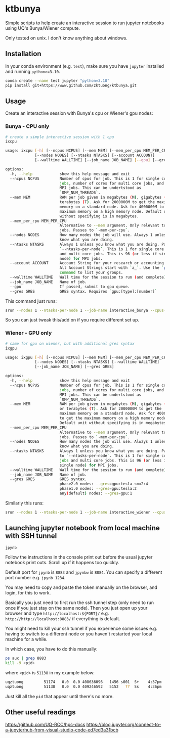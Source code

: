 # ktbunya
Simple scripts to help create an interactive session to run jupyter notebooks using UQ's Bunya/Wiener compute.

Only tested on unix. I don't know anything about windows.

## Installation

In your conda environment (e.g. `test`), make sure you have `jupyter` installed and running `python>=3.10`.
```bash
conda create --name test jupyter "python=3.10"
pip install git+https://www.github.com/zktuong/ktbunya.git
```

## Usage

Create an interactive session with Bunya's cpu or Wiener's gpu nodes:

### Bunya - CPU only
```bash
# create a simple interactive session with 1 cpu
ixcpu
```

```bash
usage: ixcpu [-h] [--ncpus NCPUS] [--mem MEM] [--mem_per_cpu MEM_PER_CPU]
             [--nodes NODES] [--ntasks NTASKS] [--account ACCOUNT]
             [--walltime WALLTIME] [--job_name JOB_NAME] [--gpu] [--gres GRES]

options:
  -h, --help            show this help message and exit
  --ncpus NCPUS         Number of cpus for job. This is 1 for single core
                        jobs, number of cores for multi core jobs, and 1 for
                        MPI jobs. This can be undertstood as
                        `OMP_NUM_THREADS`.
  --mem MEM             RAM per job given in megabytes (M), gigabytes (G), or
                        terabytes (T). Ask for 2000000M to get the maximum
                        memory on a standard node. Ask for 4000000M to get the
                        maximum memory on a high memory node. Default unit
                        without specifying is in megabytes.
  --mem_per_cpu MEM_PER_CPU
                        Alternative to --mem argument. Only relevant to MPI
                        jobs. Passes to `-mem-per-cpu`.
  --nodes NODES         How many nodes the job will use. Always 1 unless you
                        know what you are doing.
  --ntasks NTASKS       Always 1 unless you know what you are doing. Passes to
                        `--ntasks-per-node`. This is 1 for single core jobs
                        and multi core jobs. This is 96 (or less if single
                        node) for MPI jobs.
  --account ACCOUNT     Account String for your research or accounting group.
                        All Account Strings start with `a_`. Use the `groups`
                        command to list your groups.
  --walltime WALLTIME   Wall time for the session to run (and complete).
  --job_name JOB_NAME   Name of job.
  --gpu                 If passed, submit to gpu queue.
  --gres GRES           GRES syntax. Requires `gpu:[type]:[number]`
```

This command just runs:
```bash
srun --nodes 1 --ntasks-per-node 1 --job-name interactive_bunya --cpus-per-task 1 --mem 80000 --time 12:00:00 --partition general --account a_di_yu --pty bash
```

So you can just tweak this/add on if you require different set up.

### Wiener - GPU only
```bash
# same for gpu on wiener, but with additional gres syntax
ixgpu
```

```bash
usage: ixgpu [-h] [--ncpus NCPUS] [--mem MEM] [--mem_per_cpu MEM_PER_CPU]
             [--nodes NODES] [--ntasks NTASKS] [--walltime WALLTIME]
             [--job_name JOB_NAME] [--gres GRES]

options:
  -h, --help            show this help message and exit
  --ncpus NCPUS         Number of cpus for job. This is 1 for single core
                        jobs, number of cores for multi core jobs, and 1 for
                        MPI jobs. This can be undertstood as
                        `OMP_NUM_THREADS`.
  --mem MEM             RAM per job given in megabytes (M), gigabytes (G),
                        or terabytes (T). Ask for 2000000M to get the
                        maximum memory on a standard node. Ask for 4000000M
                        to get the maximum memory on a high memory node.
                        Default unit without specifying is in megabytes.
  --mem_per_cpu MEM_PER_CPU
                        Alternative to --mem argument. Only relevant to MPI
                        jobs. Passes to `-mem-per-cpu`.
  --nodes NODES         How many nodes the job will use. Always 1 unless you
                        know what you are doing.
  --ntasks NTASKS       Always 1 unless you know what you are doing. Passes
                        to `--ntasks-per-node`. This is 1 for single core
                        jobs and multi core jobs. This is 96 (or less if
                        single node) for MPI jobs.
  --walltime WALLTIME   Wall time for the session to run (and complete).
  --job_name JOB_NAME   Name of job.
  --gres GRES           GRES syntax.
                        phase2.0 nodes: --gres=gpu:tesla-smx2:4
                        phase1.0 nodes: --gres=gpu:tesla:2
                        any(default) nodes: --gres=gpu:1
```

Similarly this runs:

```bash
srun --nodes 1 --ntasks-per-node 1 --job-name interactive_wiener --cpus-per-task 4 --mem 80000 --time 12:00:00 --partition gpu --gres gpu:1 --pty bash
```

## Launching jupyter notebook from local machine with SSH tunnel
```bash
jpynb
```

Follow the instructions in the console print out before the usual jupyter notebook print outs. Scroll up if it happens too quickly.

Default port for `jpynb` is  `8883` and `jpynbw` is `8884`. You can specify a different port number e.g. `jpynb 1234`.

You may need to copy and paste the token manually on the browser, and login, for this to work.

Basically you just need to first run the ssh tunnel step (only need to run once if you just stay on the same node). Then you just open up your browser and type `http://localhost:${PORT}/` e.g. `http://http://localhost:8883/` if everything is default.

You might need to kill your ssh tunnel if you experience some issues e.g. having to switch to a different node or you haven't restarted your local machine for a while.

In which case, you have to do this manually:

```bash
ps aux | grep 8883
kill -9 <pid>
```
where `<pid>` is `51138` in my example below:

```bash
uqztuong         51174   0.0  0.0 408636096   1456 s001  S+    4:37pm   0:00.00 grep 8883
uqztuong         51138   0.0  0.0 409246592   5152   ??  Ss    4:36pm   0:00.04 ssh -N -f -L 8883:bun050.hpc.net.uq.edu.au:8883 uqztuong@bunya.rcc.uq.edu.au
````

Just kill all the `pid` that appear until there's no more.

## Other useful readings

https://github.com/UQ-RCC/hpc-docs
https://blog.jupyter.org/connect-to-a-jupyterhub-from-visual-studio-code-ed7ed3a31bcb
